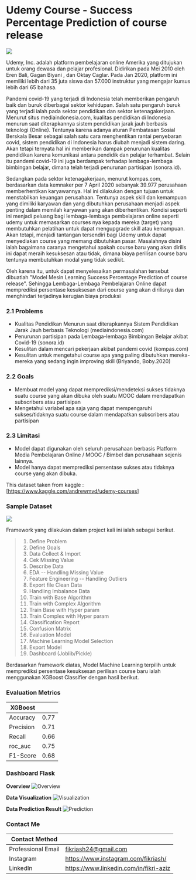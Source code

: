 # Udemy Course - Success Percentage Prediction of course release 

![](https://i.ibb.co/vHJvqDc/u.png)

Udemy, Inc. adalah platform pembelajaran online Amerika yang ditujukan untuk orang dewasa dan pelajar profesional. Didirikan pada Mei 2010 oleh Eren Bali, Gagan Biyani , dan Oktay Caglar. Pada Jan 2020, platform ini memiliki lebih dari 35 juta siswa dan 57.000 instruktur yang mengajar kursus lebih dari 65 bahasa.

Pandemi covid-19 yang terjadi di Indonesia telah memberikan pengaruh baik dan buruk diberbagai sektor kehidupan. Salah satu pengaruh buruk yang terjadi ialah pada sektor pendidikan dan sektor ketenagakerjaan. Menurut situs mediaindonesia.com, kualitas pendidikan di Indonesia menurun saat diterapkannya sistem pendidikan jarak jauh berbasis teknologi (Online). Tentunya karena adanya aturan Pembatasan Sosial Berskala Besar sebagai salah satu cara menghentikan rantai penyebaran covid, sistem pendidikan di Indonesia harus diubah menjadi sistem daring. Akan tetapi ternyata hal ini memberikan dampak penurunan kualitas pendidikan karena komunikasi antara pendidik dan pelajar terhambat. Selain itu pandemi covid-19 ini juga berdampak terhadap lembaga-lembaga bimbingan belajar, dimana telah terjadi penurunan partisipan (sonora.id). 

Sedangkan pada sektor ketenagakerjaan, menurut kompas.com, berdasarkan data kemnaker per 7 April 2020 sebanyak 39.977 perusahaan memberhentikan karyawannya. Hal ini dilakukan dengan tujuan untuk menstabilkan keuangan perusahaan. Tentunya aspek skill dan kemampuan yang dimiliki karyawan dan yang dibutuhkan perusahaan menjadi aspek penting dalam memilah karyawan yang akan diberhentikan. Kondisi seperti ini menjadi peluang bagi lembaga-lembaga pembelajaran online seperti udemy untuk memasarkan courses nya kepada mereka (target) yang membutuhkan pelatihan untuk dapat mengupgrade skill atau kemampuan. Akan tetapi, menjadi tantangan tersendiri bagi Udemy untuk dapat menyediakan course yang memang dibutuhkan pasar. Masalahnya disini ialah bagaimana caranya mengetahui apakah course baru yang akan dirilis ini dapat meraih kesuksesan atau tidak, dimana biaya perilisan course baru tentunya membutuhkan modal yang tidak sedikit. 

Oleh karena itu, untuk dapat menyelesaikan permasalahan tersebut dibuatlah "Model Mesin Learning Success Percentage Prediction of course release". Sehingga Lembaga-Lembaga Pembelajaran Online dapat memprediksi persentase kesuksesan dari course yang akan dirilisnya dan menghindari terjadinya kerugian biaya produksi 
 

### 2.1 Problems
- Kualitas Pendidikan Menurun saat diterapkannya Sistem Pendidikan Jarak Jauh berbasis Teknologi (mediaindonesia.com)
- Penurunan partisipan pada Lembaga-lembaga Bimbingan Belajar akibat Covid-19 (sonora.id)
- Kesulitan dalam mencari pekerjaan akibat pandemi covid (kompas.com)
- Kesulitan untuk mengetahui course apa yang paling dibutuhkan mereka-mereka yang sedang ingin improving skill (Briyando, Boby.2020)

### 2.2 Goals
- Membuat model yang dapat memprediksi/mendeteksi sukses tidaknya suatu course yang akan dibuka oleh suatu MOOC dalam mendapatkan subscribers atau partisipan
- Mengetahui variabel apa saja yang dapat mempengaruhi sukses/tidaknya suatu course dalam mendapatkan subscribers atau partisipan

### 2.3 Limitasi
- Model dapat digunakan oleh seluruh perusahaan berbasis Platform Media Pembelajaran Online / MOOC / Bimbel dan perusahaan sejenis lainnya.
- Model hanya dapat memprediksi persentase sukses atau tidaknya course yang akan dibuka.

This dataset taken from kaggle : [https://www.kaggle.com/andrewmvd/udemy-courses]

### Sample Dataset

![](https://i.ibb.co/SPRPmvT/dataset.png)

Framework yang dilakukan dalam project kali ini ialah sebagai berikut.
> 1. Define Problem
> 2. Define Goals
> 3. Data Collect & Import
> 4. Cek Missing Value
> 5. Describe Data
> 6. EDA -- Handling Missing Value
> 7. Feature Engineering -- Handling Outliers
> 8. Export file Clean Data
> 9. Handling Imbalance Data
> 10. Train with Base Algorithm
> 11. Train with Complex Algorithm
> 12. Train Base with Hyper param
> 13. Train Complex with Hyper param
> 14. Classification Report
> 15. Confusion Matrix
> 16. Evaluation Model
> 17. Machine Learning Model Selection
> 18. Export Model
> 19. Dashboard (Joblib/Pickle)

Berdasarkan framework diatas, Model Machine Learning terpilih untuk memprediksi persentase kesuksesan perilisan course baru ialah menggunakan XGBoost Classifier dengan hasil berikut.

### Evaluation Metrics

| XGBoost |  |
| --- | --- |
| Accuracy | 0.77 |
| Precision | 0.71 |
| Recall | 0.66 |
| roc_auc | 0.75 |
| F1-Score | 0.68 |

### Dashboard Flask
**Overview**
![Overview](https://i.ibb.co/pz9H7kx/Daskboard.png)

**Data Visualization**
![Visualization](https://i.ibb.co/9rXNfyn/Daskboard-Visual.png)

**Data Prediction Result**
![Prediction](https://i.ibb.co/sjQxwJt/Daskboard-Predict.png)

### Contact Me

| Contact Method |  |
| --- | --- |
| Professional Email | fikriash24@gmail.com |
| Instagram | https://www.instagram.com/fikriash/ |
| LinkedIn | https://www.linkedin.com/in/fikri-aziz |
